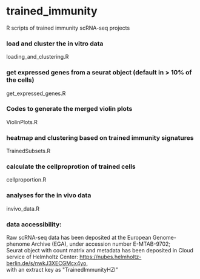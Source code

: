 # trained_immunity
R scripts of trained immunity scRNA-seq projects 

### load and cluster the in vitro data
loading_and_clustering.R

### get expressed genes from a seurat object (default in > 10% of the cells) 
get_expressed_genes.R

### Codes to generate the merged violin plots
ViolinPlots.R

### heatmap and clustering based on trained immunity signatures
TrainedSubsets.R

### calculate the cellproprotion of trained cells
cellproportion.R

### analyses for the in vivo data
invivo_data.R

### data accessibility:  
Raw scRNA-seq data has been deposited at the European Genome-phenome Archive (EGA), under accession number E-MTAB-9702;  
Seurat object with count matrix and metadata has been deposited in Cloud service of Helmholtz Center: https://nubes.helmholtz-berlin.de/s/nwkJ3XECGMcx4yo,  
with an extract key as "TrainedImmunityHZI"
